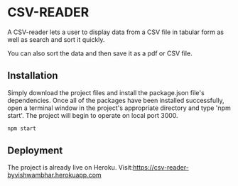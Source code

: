 # CSV-READER

A CSV-reader lets a user to display data from a CSV file in tabular form as well as search and sort it quickly. 

You can also sort the data and then save it as a pdf or CSV file.

## Installation

Simply download the project files and install the package.json file's dependencies. Once all of the packages have been installed successfully, open a terminal window in the project's appropriate directory and type 'npm start'. The project will begin to operate on local port 3000.

```bash
npm start
```

## Deployment
The project is already live on Heroku. Visit:[https://csv-reader-byvishwambhar.herokuapp.com
](https://csv-reader-byvishwambhar.herokuapp.com)
